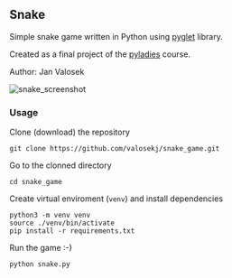 ## Snake

Simple snake game written in Python using [pyglet](https://pyglet.readthedocs.io/en/latest/) library.

Created as a final project of the [pyladies](https://naucse.python.cz) course.

Author: Jan Valosek

![snake_screenshot](snake-tiles/screenshot.png?raw=true "SNAKE")


### Usage

Clone (download) the repository

```
git clone https://github.com/valosekj/snake_game.git
```

Go to the clonned directory

```
cd snake_game
```

Create virtual enviroment (`venv`) and install dependencies

```
python3 -m venv venv
source ./venv/bin/activate
pip install -r requirements.txt
```

Run the game :-)

```
python snake.py
```
